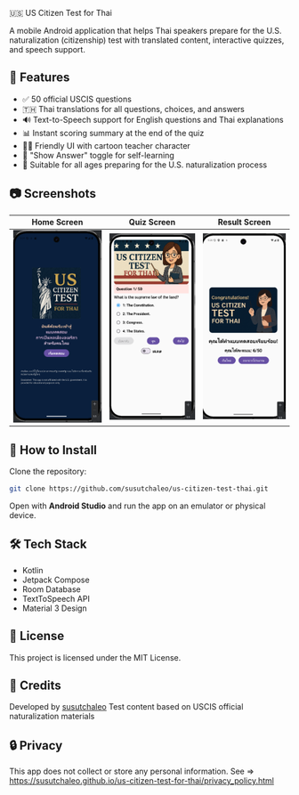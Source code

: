 🇺🇸 US Citizen Test for Thai

A mobile Android application that helps Thai speakers prepare for the U.S. naturalization (citizenship) test with translated content, interactive quizzes, and speech support.

## 📱 Features

- ✅ 50 official USCIS questions
- 🇹🇭 Thai translations for all questions, choices, and answers
- 🔊 Text-to-Speech support for English questions and Thai explanations
- 📊 Instant scoring summary at the end of the quiz
- 👩‍🏫 Friendly UI with cartoon teacher character
- 🧠 "Show Answer" toggle for self-learning
- 🧩 Suitable for all ages preparing for the U.S. naturalization process

## 📷 Screenshots

| Home Screen | Quiz Screen | Result Screen |
|-------------|-------------|----------------|
| ![Home](screenshots/Home.png) | ![Quiz](screenshots/Quiz.png) | ![Result](screenshots/Result.png) |

## 🚀 How to Install

Clone the repository:

```bash
git clone https://github.com/susutchaleo/us-citizen-test-thai.git
````

Open with **Android Studio** and run the app on an emulator or physical device.

## 🛠 Tech Stack

* Kotlin
* Jetpack Compose
* Room Database
* TextToSpeech API
* Material 3 Design

## 📜 License

This project is licensed under the MIT License.

## 🙏 Credits

Developed by [susutchaleo](https://github.com/susutchaleo)
Test content based on USCIS official naturalization materials

## 🔒 Privacy

This app does not collect or store any personal information.
See => https://susutchaleo.github.io/us-citizen-test-for-thai/privacy_policy.html
